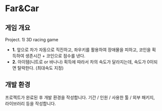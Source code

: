 # Far&Car

## 게임 개요
Project. 1) 3D racing game
- **1.** 앞으로 차가 자동으로 직진하고, 좌우키를 활용하여 장애물을 피하고, 코인을 획득하여 생존시간 + 코인으로 점수를 낸다.
- **2.** 아이템(니트로 or 바나나) 획득에 따라서 차의 속도가 달라지는데, 속도가 0이되면 탈락한다. (최대속도 지정)

## 개발 환경
프로젝트가 완료된 후 개발 환경을 작성합니다. 기간 / 인원 / 사용한 툴 / 외부 패키지, 라이브러리 등을 작성합니다.

